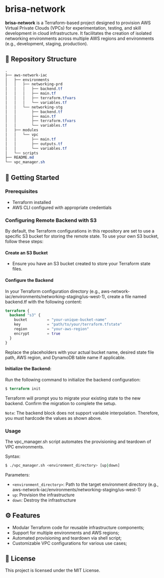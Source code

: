 # brisa-network
<b>brisa-network</b> is a Terraform-based project designed to provision AWS Virtual Private Clouds (VPCs) for experimentation, testing, and skill development in cloud infrastructure. It facilitates the creation of isolated networking environments across multiple AWS regions and environments (e.g., development, staging, production).

## 📁 Repository Structure
```css
.
├── aws-network-iac
│   ├── environments
│   │   ├── networking-prd
│   │   │   ├── backend.tf
│   │   │   ├── main.tf
│   │   │   ├── terraform.tfvars
│   │   │   └── variables.tf
│   │   └── networking-stg
│   │       ├── backend.tf
│   │       ├── main.tf
│   │       ├── terraform.tfvars
│   │       └── variables.tf
│   ├── modules
│   │   └── vpc
│   │       ├── main.tf
│   │       ├── outputs.tf
│   │       └── variables.tf
│   └── scripts
├── README.md
└── vpc_manager.sh
```

## 🚀 Getting Started

### Prerequisites
- Terraform installed
- AWS CLI configured with appropriate credentials


### Configuring Remote Backend with S3
By default, the Terraform configurations in this repository are set to use a specific S3 bucket for storing the remote state. To use your own S3 bucket, follow these steps:

#### Create an S3 Bucket
- Ensure you have an S3 bucket created to store your Terraform state files.

#### Configure the Backend

In your Terraform configuration directory (e.g., aws-network-iac/environments/networking-staging/us-west-1), create a file named backend.tf with the following content:

```terraform
terraform {
  backend "s3" {
    bucket         = "your-unique-bucket-name"
    key            = "path/to/your/terraform.tfstate"
    region         = "your-aws-region"
    encrypt        = true
  }
}
```

Replace the placeholders with your actual bucket name, desired state file path, AWS region, and DynamoDB table name if applicable.

#### Initialize the Backend:

Run the following command to initialize the backend configuration:
```terraform
$ terraform init
```

Terraform will prompt you to migrate your existing state to the new backend. Confirm the migration to complete the setup.

```Note```: The backend block does not support variable interpolation. Therefore, you must hardcode the values as shown above.


### Usage
The vpc_manager.sh script automates the provisioning and teardown of VPC environments.

Syntax:
```bash
$ ./vpc_manager.sh <environment_directory> [up|down]
```

Parameters:

- ```<environment_directory>```: Path to the target environment directory (e.g., aws-network-iac/environments/networking-staging/us-west-1)
- ```up```: Provision the infrastructure
- ```down```: Destroy the infrastructure

## ⚙️ Features
- Modular Terraform code for reusable infrastructure components;
- Support for multiple environments and AWS regions;
- Automated provisioning and teardown via shell script;
- Customizable VPC configurations for various use cases;

## 📝 License
This project is licensed under the MIT License.